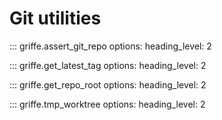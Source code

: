 # Git utilities

::: griffe.assert_git_repo
    options:
        heading_level: 2

::: griffe.get_latest_tag
    options:
        heading_level: 2

::: griffe.get_repo_root
    options:
        heading_level: 2

::: griffe.tmp_worktree
    options:
        heading_level: 2
